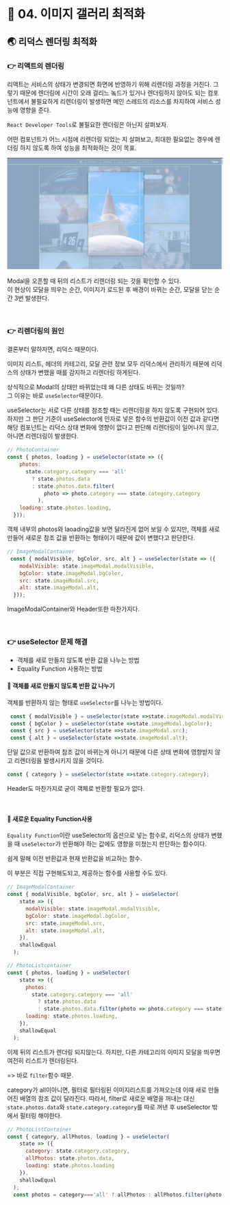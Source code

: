 # 🐳 04. 이미지 갤러리 최적화

## 🌏 리덕스 렌더링 최적화

### 👉 리액트의 렌더링

리액트는 서비스의 상태가 변경되면 화면에 반영하기 위해 리렌더링 과정을 거친다. 그렇기 때문에 렌더링에 시간이 오래 걸리느 놐드가 있거나 렌더링하지 않아도 되는 컴포넌트에서 불필요하게 리렌더링이 발생하면 메인 스레드의 리소스를 차지하여 서비스 성능에 영향을 준다.

`React Developer Tools`로 불필요한 렌더링은 아닌지 살펴보자.

어떤 컴포넌트가 어느 시점에 리렌더링 되었는 지 살펴보고, 최대한 필요없는 경우에 렌더링 하지 않도록 하여 성능을 최적화하는 것이 목표.

![react_components_devtools](./images/04_react_components_devtools.jpg)

Modal을 오픈할 때 뒤의 리스트가 리렌더링 되는 것을 확인할 수 있다.<br/>이 현상이 모달을 띄우는 순간, 이미지가 로드된 후 배경이 바뀌는 순간, 모달을 닫는 순간 3번 발생한다.

<br/>

### 👉 리렌더링의 원인

결론부터 말하자면, 리덕스 때문이다.

이미지 리스트, 헤더의 카테고리, 모달 관련 정보 모두 리덕스에서 관리하기 때문에 리덕스의 상태가 변했을 때를 감지하고 리렌더링 하게된다.

상식적으로 Modal의 상태만 바뀌었는데 왜 다른 상태도 바뀌는 것일까?<br/>그 이유는 바로 `useSelector`때문이다.

useSelector는 서로 다른 상태를 참조할 때는 리렌더링을 하지 않도록 구현되어 있다. 하지만 그 판단 기준이 useSelector에 인자로 넣은 함수의 반환값이 이전 값과 같다면 해당 컴포넌트는 리덕스 상태 변화에 영향이 없다고 판단해 리렌더링이 일어나지 않고, 아니면 리렌더링이 발생한다.

```jsx
// PhotoContainer
const { photos, loading } = useSelector(state => ({
    photos:
      state.category.category === 'all'
        ? state.photos.data
        : state.photos.data.filter(
            photo => photo.category === state.category.category
          ),
    loading: state.photos.loading,
  }));
```

객체 내부의 photos와 laoading값을 보면 달라진게 없어 보일 수 있지만, 객체를 새로 만들어 새로운 참조 값을 반환하는 형태이기 때문에 값이 변했다고 판단한다.

```jsx
// ImageModalContainer
 const { modalVisible, bgColor, src, alt } = useSelector(state => ({
    modalVisible: state.imageModal.modalVisible,
    bgColor: state.imageModal.bgColor,
    src: state.imageModal.src,
    alt: state.imageModal.alt,
  }));
```

ImageModalContainer와 Header또한 마찬가지다.

<br/>

### 👉 useSelector 문제 해결

* 객체를 새로 만들지 않도록 반환 값을 나누는 방법
* Equality Function 사용하는 방법

#### 🔸 객체를 새로 만들지 않도록 반환 값 나누기

객체를 반환하지 않는 형태로 `useSelector`를 나누는 방법이다.

```jsx
 const { modalVisible } = useSelector(state =>state.imageModal.modalVisible);
 const { bgColor } = useSelector(state =>state.imageModal.bgColor);
 const { src } = useSelector(state =>state.imageModal.src);
 const { alt } = useSelector(state =>state.imageModal.alt);
```

단일 값으로 반환하여 참조 값이 바뀌는게 아니기 때문에 다른 상태 변화에 영향받지 않고 리렌더링을 발생시키지 않을 것이다.

```jsx
const { category } = useSelector(state =>state.category.category);
```

Header도 마찬가지로 굳이 객체로 반환할 필요가 없다.

<br/>

#### 🔸 새로운 Equality Function사용

`Equality Function`이란 useSelector의 옵션으로 넣는 함수로, 리덕스의 상태가 변했을 때 `useSelector`가 반환해야 하는  값에도 영향을 미쳤는지 판단하는 함수이다.

쉽게 말해 이전 반환값과 현재 반환값을 비교하는 함수.

이 부분은 직접 구현해도되고, 제공하는 함수를 사용할 수도 있다.

```jsx
// ImageModalContainer 
const { modalVisible, bgColor, src, alt } = useSelector(
    state => ({
      modalVisible: state.imageModal.modalVisible,
      bgColor: state.imageModal.bgColor,
      src: state.imageModal.src,
      alt: state.imageModal.alt,
    }),
    shallowEqual
  );
```

```jsx
// PhotoListcontainer
const { photos, loading } = useSelector(
    state => ({
      photos:
        state.category.category === 'all'
          ? state.photos.data
          : state.photos.data.filter(photo => photo.category === state.category.category),
      loading: state.photos.loading,
    }),
    shallowEqual
  );
```

이제 뒤의 리스트가 렌더링 되지않는다. 하지만, 다른 카테고리의 이미지 모달을 띄우면 여전히 리스트가 렌더링된다.

=> 바로 `filter`함수 때문.

category가 all이아니면, 필터로 필터링된 이미지리스트를 가져오는데 이때 새로 만들어진 배열의 참조 값이 달라진다. 따라서, filter로 새로운 배열을 꺼내는 대신 `state.photos.data`와 `state.category.category`를 따로 꺼낸 후 useSelector 밖에서 필터링 해야한다.

```jsx
// PhotoListContainer
const { category, allPhotos, loading } = useSelector(
    state => ({
      category: state.category.category,
      allPhotos: state.photos.data,
      loading: state.photos.loading
    }),
    shallowEqual
  );
  const photos = category==='all' ? allPhotos : allPhotos.filter(photo => photo.category===category);
```

